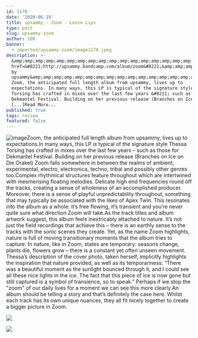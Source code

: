 ```yaml
---
id: 1170
date: '2020-06-19'
title: upsammy - Zoom - Loose Lips
type: post
slug: upsammy-zoom
author: 108
banner:
  - imported/upsammy-zoom/image1170.jpeg
description: >-
  &amp;amp;amp;amp;amp;amp;amp;amp;amp;amp;amp;amp;amp;amp;amp;amp;amp;amp;amp;amp;lt;a
  href=&#8221;http://upsammy.bandcamp.com/album/zoom&#8221;&amp;amp;amp;amp;amp;amp;amp;amp;amp;amp;amp;amp;amp;amp;amp;amp;amp;amp;amp;amp;gt;Zoom
  by
  upsammy&amp;amp;amp;amp;amp;amp;amp;amp;amp;amp;amp;amp;amp;amp;amp;amp;amp;amp;amp;amp;lt;/a&amp;amp;amp;amp;amp;amp;amp;amp;amp;amp;amp;amp;amp;amp;amp;amp;amp;amp;amp;amp;gt;
  Zoom, the anticipated full length album from upsammy, lives up to
  expectations. In many ways, this LP is typical of the signature style Thessa
  Torsing has crafted in mixes over the last few years &#8211; such as those for
  Dekmantel Festival. Building on her previous release (Branches on Ice on Die
  [...]Read More...
published: true
tags: review
featured: false
---
```

![image](../imported/upsammy-zoom/image1170.jpeg)Zoom, the anticipated full length album from upsammy, lives up to expectations.In many ways, this LP is typical of the signature style Thessa Torsing has crafted in mixes over the last few years – such as those for Dekmantel Festival. Building on her previous release (Branches on Ice on Die Orakel) Zoom falls somewhere in between the realms of ambient, experimental, electro, electronica, techno, tribal and possibly other genres too.Complex rhythmical structures feature throughout which are intertwined with mesmerising floating melodies. Delicate high end frequencies round off the tracks, creating a sense of wholeness of an accomplished producer. Moreover, there is a sense of playful unpredictability throughout, something that may typically be associated with the likes of Apex Twin. This resonates into the album as a whole: it’s free flowing, it’s transient and you’re never quite sure what direction Zoom will take.As the track titles and album artwork suggest, this album feels inextricably attached to nature. It’s not just the field recordings that achieve this – there is an earthly sense to the tracks with the sonic scenes they create. Yet, as the name Zoom highlights, nature is full of moving transitionary moments that the album tries to capture. In nature, like in Zoom, states are temporary: seasons change, plants die, flowers grow – there is a constant yet often unseen movement. Thessa’s description of the cover photo, taken herself, implicitly highlights the inspiration that nature provided, as well as its temporariness: “There was a beautiful moment as the sunlight bounced through it, and I could see all these nice lights in the ice. The fact that this piece of ice is now gone but still captured is a symbol of transience, so to speak.” Perhaps if we stop the "zoom" of our daily lives for a moment we can see this more clearly.An album should be telling a story and that’s definitely the case here. Whilst each track has its own unique nuances, they all fit nicely together to create a bigger picture in Zoom. 

![](/wp-content/uploads/live/img/wysiwyg/5eec84c9d34ea.jpg)

![](/wp-content/uploads/live/img/wysiwyg/5eec85578fd4f.jpg)